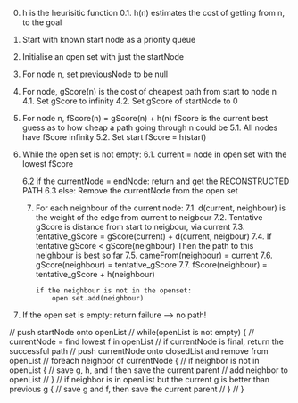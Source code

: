 0.  h is the heurisitic function
    0.1. h(n) estimates the cost of getting from n, to the goal

1.  Start with known start node as a priority queue

2.  Initialise an open set with just the startNode

3.  For node n, set previousNode to be null

4.  For node, gScore(n) is the cost of cheapest path from start to node n
    4.1. Set gScore to infinity
    4.2. Set gScore of startNode to 0

5.  For node n, fScore(n) = gScore(n) + h(n)
    fScore is the current best guess as to how cheap a path going through n could be
    5.1. All nodes have fScore infinity
    5.2. Set start fScore = h(start)

6.  While the open set is not empty:
    6.1. current = node in open set with the lowest fScore

    6.2 if the currentNode = endNode: return and get the RECONSTRUCTED PATH
    6.3 else: Remove the currentNode from the open set

    7.  For each neighbour of the current node:
        7.1. d(current, neighbour) is the weight of the edge from current to neigbour
        7.2. Tentative gScore is distance from start to neigbour, via current
        7.3. tentative_gScore = gScore(current) + d(current, neigbour)
        7.4. If tentative gScore < gScore(neighbour)
        Then the path to this neighbour is best so far
        7.5. cameFrom(neighbour) = current
        7.6. gScore(neighbour) = tentative_gScore
        7.7. fScore(neighbour) = tentative_gScore + h(neighbour)

            if the neighbour is not in the openset:
                open set.add(neighbour)

7.  If the open set is empty:
    return failure --> no path!

// push startNode onto openList
// while(openList is not empty) {
// currentNode = find lowest f in openList
// if currentNode is final, return the successful path
// push currentNode onto closedList and remove from openList
// foreach neighbor of currentNode {
// if neighbor is not in openList {
// save g, h, and f then save the current parent
// add neighbor to openList
// }
// if neighbor is in openList but the current g is better than previous g {
// save g and f, then save the current parent
// }
// }
